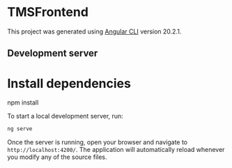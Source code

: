 # TMSFrontend

This project was generated using [Angular CLI](https://github.com/angular/angular-cli) version 20.2.1.

## Development server

# Install dependencies
npm install

To start a local development server, run:

```bash
ng serve
```

Once the server is running, open your browser and navigate to `http://localhost:4200/`. The application will automatically reload whenever you modify any of the source files.

